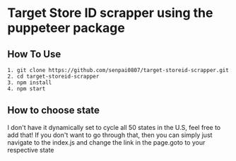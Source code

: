 # Target Store ID scrapper using the puppeteer package

## How To Use
```
1. git clone https://github.com/senpai0807/target-storeid-scrapper.git
2. cd target-storeid-scrapper
3. npm install
4. npm start
```

## How to choose state
I don't have it dynamically set to cycle all 50 states in the U.S, feel free to add that! If you don't want to go through that, then you can simply just navigate to the index.js and change the link in the page.goto to your respective state
